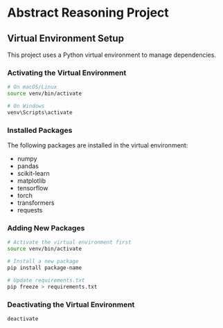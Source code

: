 # Abstract Reasoning Project

## Virtual Environment Setup

This project uses a Python virtual environment to manage dependencies.

### Activating the Virtual Environment

```bash
# On macOS/Linux
source venv/bin/activate

# On Windows
venv\Scripts\activate
```

### Installed Packages

The following packages are installed in the virtual environment:
- numpy
- pandas
- scikit-learn
- matplotlib
- tensorflow
- torch
- transformers
- requests

### Adding New Packages

```bash
# Activate the virtual environment first
source venv/bin/activate

# Install a new package
pip install package-name

# Update requirements.txt
pip freeze > requirements.txt
```

### Deactivating the Virtual Environment

```bash
deactivate
```
